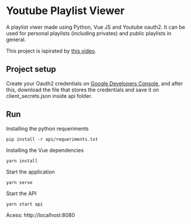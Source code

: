 # Youtube Playlist Viewer

A playlist viwer made using Python, Vue JS and Youtube oauth2. It can be used for personal playlists (including privates) and public playlists in general.

This project is ispirated by [this video](https://www.youtube.com/watch?v=th5_9woFJmk).

## Project setup

Create your Oauth2 credentials on [Google Developers Console](https://console.developers.google.com/apis/credentials), and after this, download the file that stores the credentials and save it on client_secrets.json inside api folder.

## Run

Installing the python requeriments
```
pip install -r api/requeriments.txt
```

Installing the Vue dependencies
```
yarn install
```

Start the application
```
yarn serve
```

Start the API
```
yarn start api
```

Acess: http://localhost:8080

